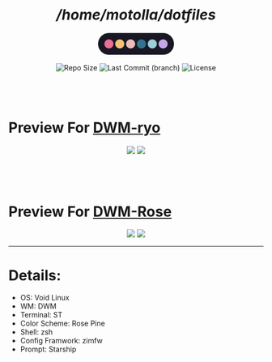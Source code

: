 <h1 align="center"><i>/home/motolla/dotfiles</i></h1>

<p align="center">
    <img alt="Rose Pine png" src="https://github.com/rose-pine/rose-pine-theme/blob/main/assets/palette.png" width="150">
</p>
<p align="center">
  <img alt="Repo Size" src="https://custom-icon-badges.demolab.com/github/repo-size/motolla/dotfiles?style=for-the-badge&logo=file-zip&color=c4a7e7&logoColor=e0def4&labelColor=191724" />
  <img alt="Last Commit (branch)" src="https://custom-icon-badges.demolab.com/github/last-commit/motolla/dotfiles?style=for-the-badge&logo=history&color=ebbcba&logoColor=e0def4&labelColor=191724" />
  <img alt="License" src="https://custom-icon-badges.demolab.com/github/license/motolla/dotfiles?style=for-the-badge&logo=law&color=eb6f92&logoColor=e0def4&labelColor=181724" />
</p>

&nbsp;
----
# Preview For [DWM-ryo](https://github.com/motolla/dwm/tree/vscode)
<p align="center">
    <img src="https://github.com/motolla/dwm/blob/vscode/img/dwm-preview%2301.png">
    <img src="https://github.com/motolla/dwm/blob/vscode/img/dwm-preview%2302.png">
</p>

&nbsp;
----
# Preview For [DWM-Rose](https://github.com/motolla/dwm-rose)
<p align="center">
    <img src="https://github.com/motolla/dwm-rose/blob/main/assets/dwm-preview1.png">
    <img src="https://github.com/motolla/dwm-rose/blob/main/assets/dwm-preview2.png">
</p>

----
# Details:
+ OS: Void Linux
+ WM: DWM
+ Terminal: ST
+ Color Scheme: Rose Pine
+ Shell: zsh
+ Config Framwork: zimfw
+ Prompt: Starship
